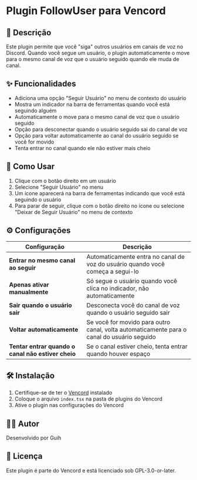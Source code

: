 # Plugin FollowUser para Vencord

## 📝 Descrição
Este plugin permite que você "siga" outros usuários em canais de voz no Discord. Quando você segue um usuário, o plugin automaticamente o move para o mesmo canal de voz que o usuário seguido quando ele muda de canal.

## ✨ Funcionalidades
- Adiciona uma opção "Seguir Usuário" no menu de contexto do usuário
- Mostra um indicador na barra de ferramentas quando você está seguindo alguém
- Automaticamente o move para o mesmo canal de voz que o usuário seguido
- Opção para desconectar quando o usuário seguido sai do canal de voz
- Opção para voltar automaticamente ao canal do usuário seguido se você for movido
- Tenta entrar no canal quando ele não estiver mais cheio

## 🚀 Como Usar
1. Clique com o botão direito em um usuário
2. Selecione "Seguir Usuário" no menu
3. Um ícone aparecerá na barra de ferramentas indicando que você está seguindo o usuário
4. Para parar de seguir, clique com o botão direito no ícone ou selecione "Deixar de Seguir Usuário" no menu de contexto

## ⚙️ Configurações
| Configuração | Descrição |
|-------------|-----------|
| **Entrar no mesmo canal ao seguir** | Automaticamente entra no canal de voz do usuário quando você começa a segui-lo |
| **Apenas ativar manualmente** | Só segue o usuário quando você clica no indicador, não automaticamente |
| **Sair quando o usuário sair** | Desconecta você do canal de voz quando o usuário seguido sair |
| **Voltar automaticamente** | Se você for movido para outro canal, volta automaticamente para o canal do usuário seguido |
| **Tentar entrar quando o canal não estiver cheio** | Se o canal estiver cheio, tenta entrar quando houver espaço |

## 🛠️ Instalação
1. Certifique-se de ter o [Vencord](https://github.com/Vendicated/Vencord) instalado
2. Coloque o arquivo `index.tsx` na pasta de plugins do Vencord
3. Ative o plugin nas configurações do Vencord

## 👨‍💻 Autor
Desenvolvido por Guih

## 📄 Licença
Este plugin é parte do Vencord e está licenciado sob GPL-3.0-or-later.
